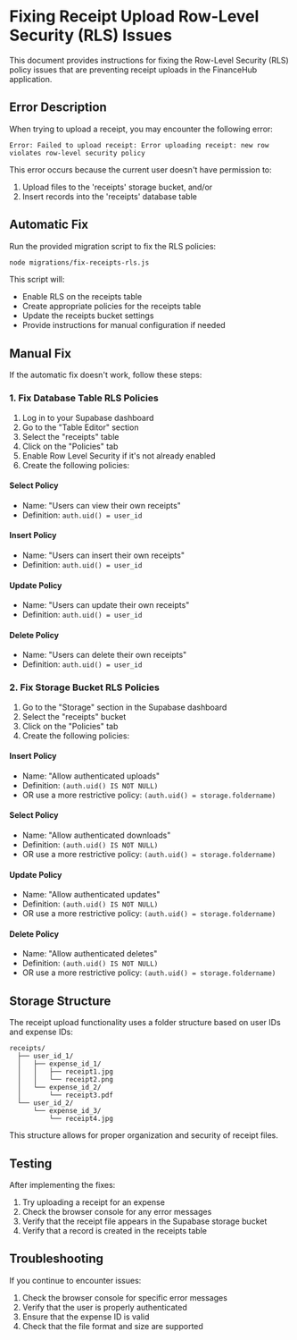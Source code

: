 # Fixing Receipt Upload Row-Level Security (RLS) Issues

This document provides instructions for fixing the Row-Level Security (RLS) policy issues that are preventing receipt uploads in the FinanceHub application.

## Error Description

When trying to upload a receipt, you may encounter the following error:

```
Error: Failed to upload receipt: Error uploading receipt: new row violates row-level security policy
```

This error occurs because the current user doesn't have permission to:
1. Upload files to the 'receipts' storage bucket, and/or
2. Insert records into the 'receipts' database table

## Automatic Fix

Run the provided migration script to fix the RLS policies:

```bash
node migrations/fix-receipts-rls.js
```

This script will:
- Enable RLS on the receipts table
- Create appropriate policies for the receipts table
- Update the receipts bucket settings
- Provide instructions for manual configuration if needed

## Manual Fix

If the automatic fix doesn't work, follow these steps:

### 1. Fix Database Table RLS Policies

1. Log in to your Supabase dashboard
2. Go to the "Table Editor" section
3. Select the "receipts" table
4. Click on the "Policies" tab
5. Enable Row Level Security if it's not already enabled
6. Create the following policies:

#### Select Policy
- Name: "Users can view their own receipts"
- Definition: `auth.uid() = user_id`

#### Insert Policy
- Name: "Users can insert their own receipts"
- Definition: `auth.uid() = user_id`

#### Update Policy
- Name: "Users can update their own receipts"
- Definition: `auth.uid() = user_id`

#### Delete Policy
- Name: "Users can delete their own receipts"
- Definition: `auth.uid() = user_id`

### 2. Fix Storage Bucket RLS Policies

1. Go to the "Storage" section in the Supabase dashboard
2. Select the "receipts" bucket
3. Click on the "Policies" tab
4. Create the following policies:

#### Insert Policy
- Name: "Allow authenticated uploads"
- Definition: `(auth.uid() IS NOT NULL)`
- OR use a more restrictive policy: `(auth.uid() = storage.foldername)`

#### Select Policy
- Name: "Allow authenticated downloads"
- Definition: `(auth.uid() IS NOT NULL)`
- OR use a more restrictive policy: `(auth.uid() = storage.foldername)`

#### Update Policy
- Name: "Allow authenticated updates"
- Definition: `(auth.uid() IS NOT NULL)`
- OR use a more restrictive policy: `(auth.uid() = storage.foldername)`

#### Delete Policy
- Name: "Allow authenticated deletes"
- Definition: `(auth.uid() IS NOT NULL)`
- OR use a more restrictive policy: `(auth.uid() = storage.foldername)`

## Storage Structure

The receipt upload functionality uses a folder structure based on user IDs and expense IDs:

```
receipts/
  ├── user_id_1/
  │   ├── expense_id_1/
  │   │   ├── receipt1.jpg
  │   │   └── receipt2.png
  │   └── expense_id_2/
  │       └── receipt3.pdf
  └── user_id_2/
      └── expense_id_3/
          └── receipt4.jpg
```

This structure allows for proper organization and security of receipt files.

## Testing

After implementing the fixes:

1. Try uploading a receipt for an expense
2. Check the browser console for any error messages
3. Verify that the receipt file appears in the Supabase storage bucket
4. Verify that a record is created in the receipts table

## Troubleshooting

If you continue to encounter issues:

1. Check the browser console for specific error messages
2. Verify that the user is properly authenticated
3. Ensure that the expense ID is valid
4. Check that the file format and size are supported
